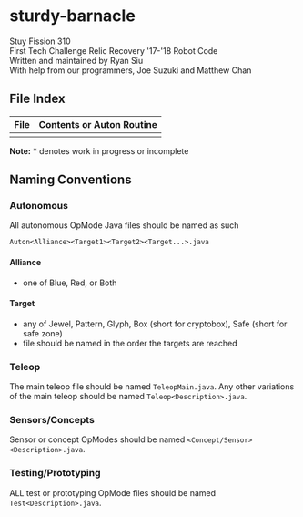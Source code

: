 # sturdy-barnacle
Stuy Fission 310<br>
First Tech Challenge Relic Recovery '17-'18 Robot Code<br>
Written and maintained by Ryan Siu<br>
With help from our programmers, Joe Suzuki and Matthew Chan

## File Index

| File                    | Contents or Auton Routine                              |
| ----------------------- | ------------------------------------------------------ |
|                         | 

**Note:** \* denotes work in progress or incomplete

## Naming Conventions

### Autonomous
All autonomous OpMode Java files should be named as such
```
Auton<Alliance><Target1><Target2><Target...>.java
```

#### Alliance 
- one of Blue, Red, or Both

#### Target
- any of Jewel, Pattern, Glyph, Box (short for cryptobox), Safe (short for safe zone)
- file should be named in the order the targets are reached

### Teleop
The main teleop file should be named ```TeleopMain.java```. Any other variations of the main teleop should be named ```Teleop<Description>.java```.

### Sensors/Concepts
Sensor or concept OpModes should be named ```<Concept/Sensor><Description>.java```.

### Testing/Prototyping
ALL test or prototyping OpMode files should be named ```Test<Description>.java```.
